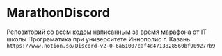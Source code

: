 # MarathonDiscord
Репозиторий со всем кодом написанным за время марафона от IT школы Програматика при университете Иннополис г. Казань
`https://www.notion.so/Discord-v2-0-6a61007caf4d4713828560bf909277b9`
